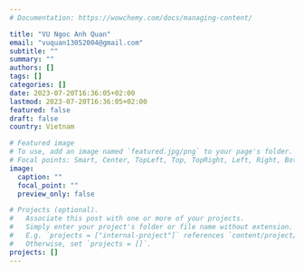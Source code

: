 ```yaml
---
# Documentation: https://wowchemy.com/docs/managing-content/

title: "VU Ngoc Anh Quan"
email: "vuquan13052004@gmail.com"
subtitle: ""
summary: ""
authors: []
tags: []
categories: []
date: 2023-07-20T16:36:05+02:00
lastmod: 2023-07-20T16:36:05+02:00
featured: false
draft: false
country: Vietnam

# Featured image
# To use, add an image named `featured.jpg/png` to your page's folder.
# Focal points: Smart, Center, TopLeft, Top, TopRight, Left, Right, BottomLeft, Bottom, BottomRight.
image:
  caption: ""
  focal_point: ""
  preview_only: false

# Projects (optional).
#   Associate this post with one or more of your projects.
#   Simply enter your project's folder or file name without extension.
#   E.g. `projects = ["internal-project"]` references `content/project/deep-learning/index.md`.
#   Otherwise, set `projects = []`.
projects: []
---
```

